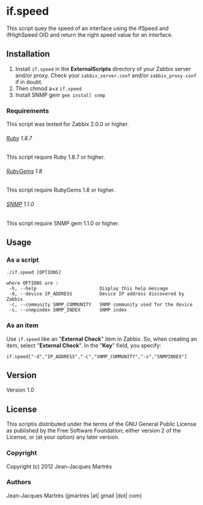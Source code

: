 if.speed
========

This script quey the speed of an interface using the ifSpeed and ifHighSpeed OID and return the right speed value for an interface.

Installation
------------

1. Install `if.speed` in the **ExternalScripts** directory of your Zabbix server and/or proxy. Check your `zabbix_server.conf` and/or `zabbix_proxy.conf` if in doubt.
2. Then chmod a+x `if.speed`
3. Install SNMP gem `gem install snmp`

### Requirements

This script was tested for Zabbix 2.0.0 or higher.

###### [Ruby](http://www.ruby-lang.org/en/downloads/) 1.8.7

This script require Ruby 1.8.7 or higher.

###### [RubyGems](http://rubygems.org) 1.8

This script require RubyGems 1.8 or higher.

###### [SNMP](http://rubygems.org/gems/snmp) 1.1.0

This script require SNMP gem 1.1.0 or higher.

Usage
-----

### As a script
    ./if.speed [OPTIONS]

    where OPTIONS are :
     -h, --help                       Display this help message
     -d, --device IP_ADDRESS          Device IP address discovered by Zabbix
     -c, --community SNMP_COMMUNITY   SNMP community used for the device
     -s, --snmpindex SNMP_INDEX       SNMP index

### As an item
Use `if.speed` like an "**External Check**" item in Zabbix.  So, when creating an item, select "**External Check**".  In the "**Key**" field, you specify:
    
    if.speed["-d","IP_ADDRESS","-c","SNMP_COMMUNITY","-s","SNMPINDEX"]

Version
-------

Version 1.0

License
-------

This scriptis distributed under the terms of the GNU General Public License as published by the Free Software Foundation; either version 2 of the License, or (at your option) any later version.

### Copyright

  Copyright (c) 2012 Jean-Jacques Martrès

### Authors
  
  Jean-Jacques Martrès
  (jjmartres |at| gmail |dot| com)
